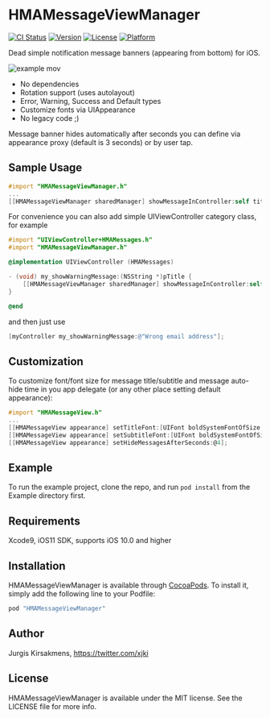 # HMAMessageViewManager

[![CI Status](http://img.shields.io/travis/xjki/HMAMessageViewManager.svg?style=flat)](https://travis-ci.org/xjki/HMAMessageViewManager)
[![Version](https://img.shields.io/cocoapods/v/HMAMessageViewManager.svg?style=flat)](http://cocoapods.org/pods/HMAMessageViewManager)
[![License](https://img.shields.io/cocoapods/l/HMAMessageViewManager.svg?style=flat)](http://cocoapods.org/pods/HMAMessageViewManager)
[![Platform](https://img.shields.io/cocoapods/p/HMAMessageViewManager.svg?style=flat)](http://cocoapods.org/pods/HMAMessageViewManager)

Dead simple notification message banners (appearing from bottom) for iOS.

![example mov](https://cloud.githubusercontent.com/assets/747340/11300924/7f996164-8f9b-11e5-9830-9d29793ba143.gif)

* No dependencies
* Rotation support (uses autolayout)
* Error, Warning, Success and Default types
* Customize fonts via UIAppearance
* No legacy code ;)

Message banner hides automatically after seconds you can define via appearance proxy (default is 3 seconds) or by user tap.


## Sample Usage

```objective-c
#import "HMAMessageViewManager.h"
...
[[HMAMessageViewManager sharedManager] showMessageInController:self title:@"Oops!" subtitle:@"Did not expected this" type:HMAMessageViewTypeWarning];
```

For convenience you can also add simple UIViewController category class, for  example

```objective-c
#import "UIViewController+HMAMessages.h"
#import "HMAMessageViewManager.h"

@implementation UIViewController (HMAMessages)

- (void) my_showWarningMessage:(NSString *)pTitle {
    [[HMAMessageViewManager sharedManager] showMessageInController:self title:NSLocalizedString(@"Ooops!", @"Warning title for invalid data") subtitle:pTitle type:HMAMessageViewTypeWarning];
}

@end
```

and then just use

```objective-c
[myController my_showWarningMessage:@"Wrong email address"];
```

## Customization

To customize font/font size for message title/subtitle and message auto-hide time in you app delegate (or any other place setting default appearance):

```objective-c
#import "HMAMessageView.h"
...
[[HMAMessageView appearance] setTitleFont:[UIFont boldSystemFontOfSize:12]];
[[HMAMessageView appearance] setSubtitleFont:[UIFont boldSystemFontOfSize:7]];
[[HMAMessageView appearance] setHideMessagesAfterSeconds:@4];
```

## Example

To run the example project, clone the repo, and run `pod install` from the Example directory first.


## Requirements

Xcode9, iOS11 SDK, supports iOS 10.0 and higher


## Installation

HMAMessageViewManager is available through [CocoaPods](http://cocoapods.org). To install
it, simply add the following line to your Podfile:

```ruby
pod "HMAMessageViewManager"
```

## Author

Jurgis Kirsakmens, https://twitter.com/xjki


## License

HMAMessageViewManager is available under the MIT license. See the LICENSE file for more info.

